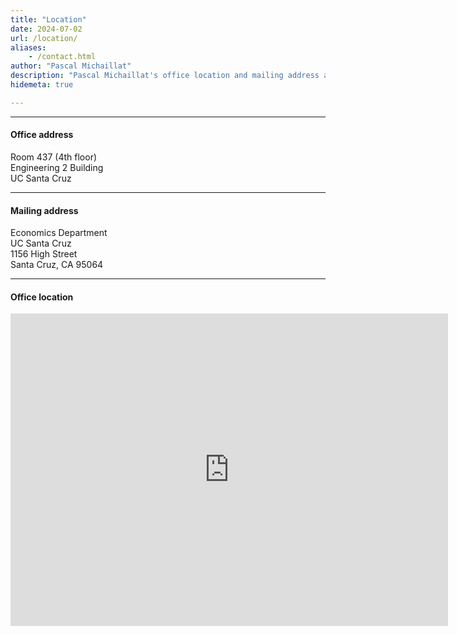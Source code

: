 ```yaml
---
title: "Location"
date: 2024-07-02
url: /location/
aliases:
    - /contact.html
author: "Pascal Michaillat"
description: "Pascal Michaillat's office location and mailing address at the University of California, Santa Cruz."
hidemeta: true

---
```


---

#### Office address

Room 437 (4th floor)  
Engineering 2 Building  
UC Santa Cruz

---

#### Mailing address

Economics Department  
UC Santa Cruz  
1156 High Street  
Santa Cruz, CA 95064

---

#### Office location

<iframe src="https://www.google.com/maps/embed?pb=!1m18!1m12!1m3!1d203668.66166295038!2d-122.06180807362631!3d37.09743194165668!2m3!1f0!2f0!3f0!3m2!1i1024!2i768!4f13.1!3m3!1m2!1s0x808e4174e5b57475%3A0x97880f47ac591627!2sDepartment%20of%20Economics!5e0!3m2!1sen!2sus!4v1686026390720!5m2!1sen!2sus" width="700" height="500" style="border:0;" allowfullscreen="" loading="lazy"></iframe>